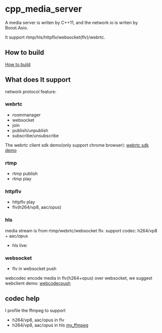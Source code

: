 # cpp_media_server

A media server is writen by C++11, and the network io is writen by Boost.Asio.

It support rtmp/hls/httpflv/websocket(flv)/webrtc.

## How to build
[How to build](doc/how_to_build.md)

## What does It support
network protocol feature:

### webrtc
* roommanager
* websocket
* join
* publish/unpublish
* subscribe/unsubscribe

The webrtc client sdk demo(only support chrome browser): [webrtc sdk demo](https://github.com/runner365/webrtc-client-sdk)

### rtmp
* rtmp publish
* rtmp play

### httpflv
* httpflv play
* flv(h264/vp8, aac/opus)

### hls
media stream is from rtmp/webrtc/websocket flv.
support codec: h264/vp8 + aac/opus

* hls live: 
### websocket
* flv in websocket push

webcodec encode media in flv(h264+opus) over websocket, we suggest webclient demo: 
[webcodecpush](https://github.com/runner365/webcodecpush)

## codec help
I profile the ffmpeg to support
* h264/vp8, aac/opus in flv
* h264/vp8, aac/opus in hls
[my_ffmpeg](https://github.com/runner365/my_ffmpeg)



